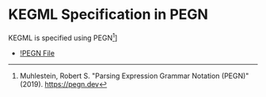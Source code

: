# KEGML Specification in PEGN

KEGML is specified using PEGN[^55]]

* [!PEGN File](kegml.pegn)

[^55]: Muhlestein, Robert S. "Parsing Expression Grammar Notation (PEGN)" (2019). https://pegn.dev
